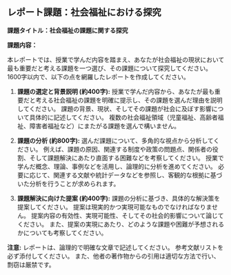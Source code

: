 ## レポート課題：社会福祉における探究

**課題タイトル：社会福祉の課題に関する探究**

**課題内容：**

本レポートでは、授業で学んだ内容を踏まえ、あなたが社会福祉の現状において最も重要だと考える課題を一つ選び、その課題について探究してください。  1600字以内で、以下の点を網羅したレポートを作成してください。

1. **課題の選定と背景説明 (約400字):**  授業で学んだ内容から、あなたが最も重要だと考える社会福祉の課題を明確に提示し、その課題を選んだ理由を説明してください。  課題の背景、現状、そしてその課題が社会に及ぼす影響について具体的に記述してください。  複数の社会福祉領域（児童福祉、高齢者福祉、障害者福祉など）にまたがる課題を選んで構いません。

2. **課題の分析 (約800字):** 選んだ課題について、多角的な視点から分析してください。  例えば、課題の原因、関連する制度や政策の問題点、関係者の役割、そして課題解決にあたり直面する困難などを考察してください。  授業で学んだ概念、理論、事例などを活用し、論理的に分析を進めてください。  必要に応じて、関連する文献や統計データなどを参照し、客観的な根拠に基づいた分析を行うことが求められます。

3. **課題解決に向けた提案 (約400字):**  課題の分析に基づき、具体的な解決策を提案してください。  提案は現実的かつ実現可能なものでなければなりません。  提案内容の有効性、実現可能性、そしてその社会的影響について論じてください。  また、提案の実現にあたり、どのような課題や困難が予想されるかについても考察してください。


**注意:**  レポートは、論理的で明確な文章で記述してください。  参考文献リストを必ず添付してください。  また、他者の著作物からの引用は適切な方法で行い、剽窃は厳禁です。
